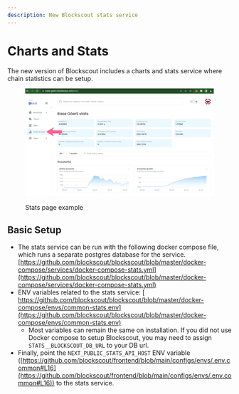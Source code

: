 ```yaml
---
description: New Blockscout stats service
---
```


# Charts and Stats

The new version of Blockscout includes a charts and stats service where chain statistics can be setup.&#x20;

<figure><img src="../../.gitbook/assets/stats (1).png" alt=""><figcaption><p>Stats page example</p></figcaption></figure>

## Basic Setup

* The stats service can be run with the following docker compose file, which runs a separate postgres database for the service. [https://github.com/blockscout/blockscout/blob/master/docker-compose/services/docker-compose-stats.yml](https://github.com/blockscout/blockscout/blob/master/docker-compose/services/docker-compose-stats.yml)
* ENV variables related to the stats service: [ https://github.com/blockscout/blockscout/blob/master/docker-compose/envs/common-stats.env](https://github.com/blockscout/blockscout/blob/master/docker-compose/envs/common-stats.env)
  * Most variables can remain the same on installation. If you did not use Docker compose to setup Blockscout, you may need to assign `STATS__BLOCKSCOUT_DB_URL` to your DB url.
* Finally, point the `NEXT_PUBLIC_STATS_API_HOST` ENV variable ([https://github.com/blockscout/frontend/blob/main/configs/envs/.env.common#L16](https://github.com/blockscout/frontend/blob/main/configs/envs/.env.common#L16)) to the stats service.
